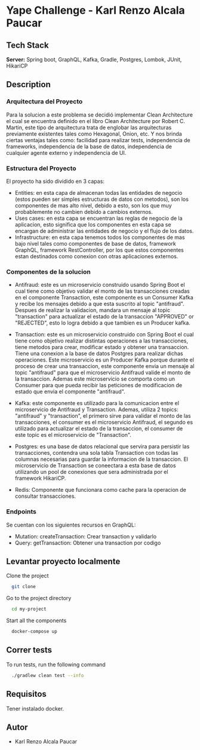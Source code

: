 
# Yape Challenge - Karl Renzo Alcala Paucar

## Tech Stack

**Server:** Spring boot, GraphQL, Kafka, Gradle, Postgres, Lombok, JUnit, HikariCP


## Description

### Arquitectura del Proyecto

Para la solucion a este problema se decidió implementar Clean Architecture el cual se encuentra definido en el libro Clean Architecture por Robert C. Martin, este tipo de arquitectura trata de englobar las arquitecturas previamente existentes tales como Hexagonal, Onion, etc. Y nos brinda ciertas ventajas tales como: facilidad para realizar tests, independencia de frameworks, independencia de la base de datos, independencia de cualquier agente externo y independencia de UI. 

### Estructura del Proyecto
El proyecto ha sido dividido en 3 capas:

- Entities: en esta capa de almacenan todas las entidades de negocio (estos pueden ser simples estructuras de datos con metodos), son los componentes de mas alto nivel, debido a esto, son los que muy probablemente no cambien debido a cambios externos.
- Uses cases: en esta capa se encuentran las reglas de negocio de la aplicacion, esto significa que los componentes en esta capa se encargan de administrar las entidades de negocio y el flujo de los datos.
- Infrastructure: en esta capa tenemos todos los componentes de mas bajo nivel tales como componentes de base de datos, framework GraphQL, framework RestController, por los que estos componentes estan destinados como conexion con otras aplicaciones externos.

### Componentes de la solucion

- Antifraud: este es un microservicio construido usando Spring Boot el cual tiene como objetivo validar el monto de las transacciones creadas en el componente Transaction, este componente es un Consumer Kafka y recibe los mensajes debido a que esta suscrito al topic "antifraud". Despues de realizar la validacion, mandara un mensaje al topic "transaction" para actualizar el estado de la transaccion "APPROVED" or "REJECTED", esto lo logra debido a que tambien es un Producer kafka.

- Transaction: este es un microservicio construido con Spring Boot el cual tiene como objetivo realizar distintas operaciones a las transacciones, tiene metodos para crear, modificar estado y obtener una transaccion. Tiene una conexion a la base de datos Postgres para realizar dichas operaciones. Este microservicio es un Producer Kafka porque durante el proceso de crear una transaccion, este componente envia un mensaje al topic "antifraud" para que el microservicio Antifraud valide el monto de la transaccion. Ademas este microservicio se comporta como un Consumer para que pueda recibir las peticiones de modificacion de estado que envia el componente "antifraud". 

- Kafka: este componente es utilizado para la comunicacion entre el microservicio de Antifraud y Transaction. Ademas, utiliza 2 topics: "antifraud" y "transaction", el primero sirve para validar el monto de las transacciones, el consumer es el microservicio Antifraud, el segundo es utilizado para actualizar el estado de la transaccion, el consumer de este topic es el microservicio de "Transaction".

- Postgres: es una base de datos relacional que servira para persistir las transacciones, contendra una sola tabla Transaction con todas las columnas necesarias para guardar la informacion de la transaccion. El microservicio de Transaction se coneectara a esta base de datos utilizando un pool de conexiones que sera administrada por el framework HikariCP.

- Redis: Componente que funcionara como cache para la operacion de consultar transacciones.

### Endpoints

Se cuentan con los siguientes recursos en GraphQL:

- Mutation: createTransaction: Crear transaction y validarlo
- Query: getTransaction: Obtener una transaction por codigo

## Levantar proyecto localmente

Clone the project

```bash
  git clone
```

Go to the project directory

```bash
  cd my-project
```

Start all the components

```bash
  docker-compose up
```


## Correr tests

To run tests, run the following command

```bash
  ./gradlew clean test --info
```

## Requisitos

Tener instalado docker.

## Autor

- Karl Renzo Alcala Paucar
